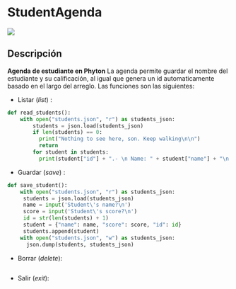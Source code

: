 # StudentAgenda

![](https://www.gravatar.com/avatar/dad922129a743e062ddfd7d3c7c9016b?d=https://repl.it/public/images/evalbot/evalbot_39.png&s=256)

## Descripción
**Agenda de estudiante en Phyton**
La agenda permite guardar el nombre del estudiante y su calificación, al igual que genera un id automaticamente basado en el largo del arreglo.
Las funciones son las siguientes:
- Listar (*list*) :  

```python
def read_students():
    with open("students.json", "r") as students_json:
        students = json.load(students_json)
        if len(students) == 0:
          print("Nothing to see here, son. Keep walking\n\n")
          return
        for student in students:
          print(student["id"] + ".- \n Name: " + student["name"] + "\n Score:" + student["score"] + "\n________________________")
```
- Guardar (*save*) : 
```python
def save_student():
    with open("students.json", "r") as students_json:
     students = json.load(students_json)  
     name = input('Student\'s name?\n')
     score = input('Student\'s score?\n')
     id = str(len(students) + 1)
     student = {"name": name, "score": score, "id": id}
     students.append(student)
    with open("students.json", "w") as students_json:
      json.dump(students, students_json)
```
- Borrar (*delete*):
```python

```

- Salir (*exit*):
```python

```
